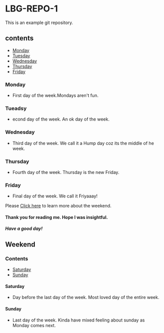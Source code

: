 # LBG-REPO-1
This is an example git repository.
## contents
* [Monday](#monday)
* [Tuesday](#tuesday)
* [Wednesday](#wednesday)
* [Thursday](#thursday)
* [Friday](#friday)


### Monday
* First day of the week.Mondays aren't fun.

### Tueadsy
* econd day of the week. An ok day of the week.

### Wednesday
* Third day of the week. We call it a Hump day coz its the middle of he week.

### Thursday
* Fourth day of the week. Thursday is the new Friday.

### Friday
* Final day of the week. We call it Friyaaay!

Please [Click here](#Weekend) to learn more about the weekend.

#### Thank you for reading me. Hope I was insightful.


##### Have a good day!

## Weekend

### Contents
* [Saturday](#saturday)
* [Sunday](#sunday)

#### Saturday
* Day before the last day of the week. Most loved day of the entire week.

#### Sunday
* Last day of the week. Kinda have mixed feeling about sunday as Monday comes next.
 


